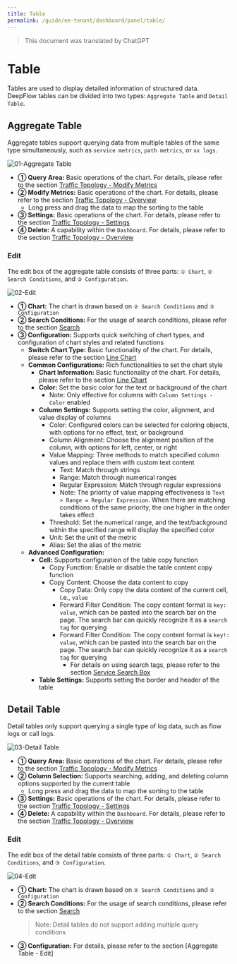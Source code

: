 ```yaml
---
title: Table
permalink: /guide/ee-tenant/dashboard/panel/table/
---
```


> This document was translated by ChatGPT

# Table

Tables are used to display detailed information of structured data. DeepFlow tables can be divided into two types: `Aggregate Table` and `Detail Table`.

## Aggregate Table

Aggregate tables support querying data from multiple tables of the same type simultaneously, such as `service metrics`, `path metrics`, or `xx logs`.

![01-Aggregate Table](https://yunshan-guangzhou.oss-cn-beijing.aliyuncs.com/pub/pic/2024031965f8f90497a37.png)

- **① Query Area:** Basic operations of the chart. For details, please refer to the section [Traffic Topology - Modify Metrics](./topology/)
- **② Modify Metrics:** Basic operations of the chart. For details, please refer to the section [Traffic Topology - Overview](./topology/)
  - Long press and drag the data to map the sorting to the table
- **③ Settings:** Basic operations of the chart. For details, please refer to the section [Traffic Topology - Settings](./topology/)
- **④ Delete:** A capability within the `Dashboard`. For details, please refer to the section [Traffic Topology - Overview](./topology/)

### Edit

The edit box of the aggregate table consists of three parts: `① Chart`, `② Search Conditions`, and `③ Configuration`.

![02-Edit](https://yunshan-guangzhou.oss-cn-beijing.aliyuncs.com/pub/pic/20240520664aff296a339.png)

- **① Chart:** The chart is drawn based on `② Search Conditions` and `③ Configuration`
- **② Search Conditions:** For the usage of search conditions, please refer to the section [Search](../../query/overview/)
- **③ Configuration:** Supports quick switching of chart types, and configuration of chart styles and related functions
  - **Switch Chart Type:** Basic functionality of the chart. For details, please refer to the section [Line Chart](./line/)
  - **Common Configurations:** Rich functionalities to set the chart style
    - **Chart Information:** Basic functionality of the chart. For details, please refer to the section [Line Chart](./line/)
    - **Color:** Set the basic color for the text or background of the chart
      - Note: Only effective for columns with `Column Settings - Color` enabled
    - **Column Settings:** Supports setting the color, alignment, and value display of columns
      - Color: Configured colors can be selected for coloring objects, with options for no effect, text, or background
      - Column Alignment: Choose the alignment position of the column, with options for left, center, or right
      - Value Mapping: Three methods to match specified column values and replace them with custom text content
        - Text: Match through strings
        - Range: Match through numerical ranges
        - Regular Expression: Match through regular expressions
        - Note: The priority of value mapping effectiveness is `Text > Range = Regular Expression`. When there are matching conditions of the same priority, the one higher in the order takes effect
      - Threshold: Set the numerical range, and the text/background within the specified range will display the specified color
      - Unit: Set the unit of the metric
      - Alias: Set the alias of the metric
  - **Advanced Configuration:**
    - **Cell:** Supports configuration of the table copy function
      - Copy Function: Enable or disable the table content copy function
      - Copy Content: Choose the data content to copy
        - Copy Data: Only copy the data content of the current cell, i.e., `value`
        - Forward Filter Condition: The copy content format is `key: value`, which can be pasted into the search bar on the page. The search bar can quickly recognize it as a `search tag` for querying
        - Forward Filter Condition: The copy content format is `key!: value`, which can be pasted into the search bar on the page. The search bar can quickly recognize it as a `search tag` for querying
          - For details on using search tags, please refer to the section [Service Search Box](../../query/service-search/)
    - **Table Settings:** Supports setting the border and header of the table

## Detail Table

Detail tables only support querying a single type of log data, such as flow logs or call logs.

![03-Detail Table](https://yunshan-guangzhou.oss-cn-beijing.aliyuncs.com/pub/pic/2024031965f8f7906c908.png)

- **① Query Area:** Basic operations of the chart. For details, please refer to the section [Traffic Topology - Modify Metrics](./topology/)
- **② Column Selection:** Supports searching, adding, and deleting column options supported by the current table
  - Long press and drag the data to map the sorting to the table
- **③ Settings:** Basic operations of the chart. For details, please refer to the section [Traffic Topology - Settings](./topology/)
- **④ Delete:** A capability within the `Dashboard`. For details, please refer to the section [Traffic Topology - Overview](./topology/)

### Edit

The edit box of the detail table consists of three parts: `① Chart`, `② Search Conditions`, and `③ Configuration`.

![04-Edit](https://yunshan-guangzhou.oss-cn-beijing.aliyuncs.com/pub/pic/20240520664aff2835cce.png)

- **① Chart:** The chart is drawn based on `② Search Conditions` and `③ Configuration`
- **② Search Conditions:** For the usage of search conditions, please refer to the section [Search](../../query/overview/)
  > Note: Detail tables do not support adding multiple query conditions
- **③ Configuration:** For details, please refer to the section [Aggregate Table - Edit]